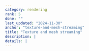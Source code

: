 ```yaml
---
category: rendering
rank: 5
done: ""
last_updated: "2024-11-30"
anchor: "texture-and-mesh-streaming"
title: "Texture and mesh streaming"
description: |
details: |
---
```

